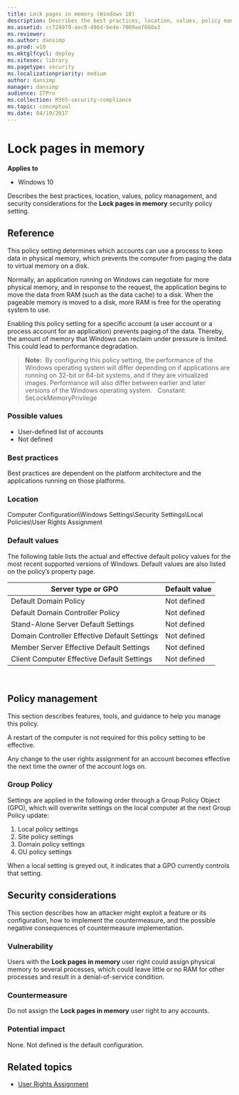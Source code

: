 ```yaml
---
title: Lock pages in memory (Windows 10)
description: Describes the best practices, location, values, policy management, and security considerations for the Lock pages in memory security policy setting.
ms.assetid: cc724979-aec0-496d-be4e-7009aef660a3
ms.reviewer: 
ms.author: dansimp
ms.prod: w10
ms.mktglfcycl: deploy
ms.sitesec: library
ms.pagetype: security
ms.localizationpriority: medium
author: dansimp
manager: dansimp
audience: ITPro
ms.collection: M365-security-compliance
ms.topic: conceptual
ms.date: 04/19/2017
---
```


# Lock pages in memory

**Applies to**
-   Windows 10

Describes the best practices, location, values, policy management, and security considerations for the **Lock pages in memory** security policy setting.

## Reference

This policy setting determines which accounts can use a process to keep data in physical memory, which prevents the computer from paging the data to virtual memory on a disk.

Normally, an application running on Windows can negotiate for more physical memory, and in response to the request, the application begins to move the data from RAM (such as the data cache) to a disk. When the pageable memory is moved to a disk, more RAM is free for the operating system to use.

Enabling this policy setting for a specific account (a user account or a process account for an application) prevents paging of the data. Thereby, the amount of memory that Windows can reclaim under pressure is limited. This could lead to performance degradation.

>**Note:**  By configuring this policy setting, the performance of the Windows operating system will differ depending on if applications are running on 32-bit or 64-bit systems, and if they are virtualized images. Performance will also differ between earlier and later versions of the Windows operating system.
 
Constant: SeLockMemoryPrivilege

### Possible values

-   User-defined list of accounts
-   Not defined

### Best practices

Best practices are dependent on the platform architecture and the applications running on those platforms.

### Location

Computer Configuration\\Windows Settings\\Security Settings\\Local Policies\\User Rights Assignment

### Default values

The following table lists the actual and effective default policy values for the most recent supported versions of Windows. Default values are also listed on the policy’s property page.

| Server type or GPO | Default value |
| - | - |
| Default Domain Policy | Not defined| 
| Default Domain Controller Policy | Not defined| 
| Stand-Alone Server Default Settings | Not defined| 
| Domain Controller Effective Default Settings | Not defined| 
| Member Server Effective Default Settings | Not defined| 
| Client Computer Effective Default Settings | Not defined| 
 
## Policy management

This section describes features, tools, and guidance to help you manage this policy.

A restart of the computer is not required for this policy setting to be effective.

Any change to the user rights assignment for an account becomes effective the next time the owner of the account logs on.

### Group Policy

Settings are applied in the following order through a Group Policy Object (GPO), which will overwrite settings on the local computer at the next Group Policy update:

1.  Local policy settings
2.  Site policy settings
3.  Domain policy settings
4.  OU policy settings

When a local setting is greyed out, it indicates that a GPO currently controls that setting.

## Security considerations

This section describes how an attacker might exploit a feature or its configuration, how to implement the countermeasure, and the possible negative consequences of countermeasure implementation.

### Vulnerability

Users with the **Lock pages in memory** user right could assign physical memory to several processes, which could leave little or no RAM for other processes and result in a denial-of-service condition.

### Countermeasure

Do not assign the **Lock pages in memory** user right to any accounts.

### Potential impact

None. Not defined is the default configuration.

## Related topics

- [User Rights Assignment](user-rights-assignment.md)
